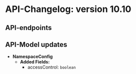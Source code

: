 # API-Changelog: version 10.10

## API-endpoints

## API-Model updates

- **NamespaceConfig**
  - **Added Fields:**
    - accessControl: `boolean`

